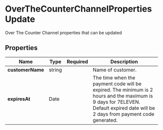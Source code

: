 # OverTheCounterChannelPropertiesUpdate

Over The Counter Channel properties that can be updated

## Properties

| Name | Type | Required | Description |
| ------------ | ------------- | ------------- | ------------- |
| **customerName** | string |  | Name of customer. |
**expiresAt** | Date |  | The time when the payment code will be expired. The minimum is 2 hours and the maximum is 9 days for 7ELEVEN. Default expired date will be 2 days from payment code generated. |



